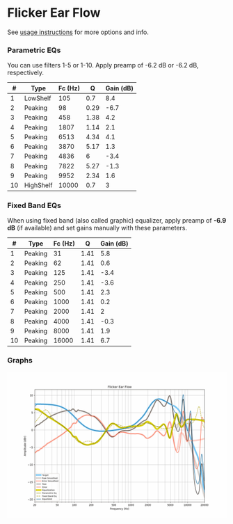 # Flicker Ear Flow
See [usage instructions](https://github.com/jaakkopasanen/AutoEq#usage) for more options and info.

### Parametric EQs
You can use filters 1-5 or 1-10. Apply preamp of -6.2 dB or -6.2 dB, respectively.

|   # | Type      |   Fc (Hz) |    Q |   Gain (dB) |
|-----|-----------|-----------|------|-------------|
|   1 | LowShelf  |       105 | 0.7  |         8.4 |
|   2 | Peaking   |        98 | 0.29 |        -6.7 |
|   3 | Peaking   |       458 | 1.38 |         4.2 |
|   4 | Peaking   |      1807 | 1.14 |         2.1 |
|   5 | Peaking   |      6513 | 4.34 |         4.1 |
|   6 | Peaking   |      3870 | 5.17 |         1.3 |
|   7 | Peaking   |      4836 | 6    |        -3.4 |
|   8 | Peaking   |      7822 | 5.27 |        -1.3 |
|   9 | Peaking   |      9952 | 2.34 |         1.6 |
|  10 | HighShelf |     10000 | 0.7  |         3   |

### Fixed Band EQs
When using fixed band (also called graphic) equalizer, apply preamp of **-6.9 dB** (if available) and set gains manually with these parameters.

|   # | Type    |   Fc (Hz) |    Q |   Gain (dB) |
|-----|---------|-----------|------|-------------|
|   1 | Peaking |        31 | 1.41 |         5.8 |
|   2 | Peaking |        62 | 1.41 |         0.6 |
|   3 | Peaking |       125 | 1.41 |        -3.4 |
|   4 | Peaking |       250 | 1.41 |        -3.6 |
|   5 | Peaking |       500 | 1.41 |         2.3 |
|   6 | Peaking |      1000 | 1.41 |         0.2 |
|   7 | Peaking |      2000 | 1.41 |         2   |
|   8 | Peaking |      4000 | 1.41 |        -0.3 |
|   9 | Peaking |      8000 | 1.41 |         1.9 |
|  10 | Peaking |     16000 | 1.41 |         6.7 |

### Graphs
![](./Flicker%20Ear%20Flow.png)
